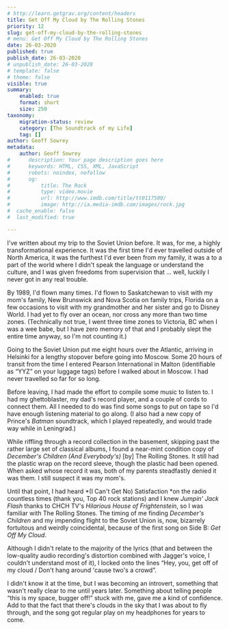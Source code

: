 ```yaml
---
# http://learn.getgrav.org/content/headers
title: Get Off My Cloud by The Rolling Stones
priority: 12
slug: get-off-my-cloud-by-the-rolling-stones
# menu: Get Off My Cloud by The Rolling Stones
date: 26-03-2020
published: true
publish_date: 26-03-2020
# unpublish_date: 26-03-2020
# template: false
# theme: false
visible: true
summary:
    enabled: true
    format: short
    size: 250
taxonomy:
    migration-status: review
    category: [The Soundtrack of my Life]
    tag: []
author: Geoff Sowrey
metadata:
    author: Geoff Sowrey
#      description: Your page description goes here
#      keywords: HTML, CSS, XML, JavaScript
#      robots: noindex, nofollow
#      og:
#          title: The Rock
#          type: video.movie
#          url: http://www.imdb.com/title/tt0117500/
#          image: http://ia.media-imdb.com/images/rock.jpg
#  cache_enable: false
#  last_modified: true

---
```


I've written about my trip to the Soviet Union before. It was, for me, a highly transformational experience. It was the first time I'd ever travelled outside of North America, it was the furthest I'd ever been from my family, it was a to a part of the world where I didn't speak the language or understand the culture, and I was given freedoms from supervision that … well, luckily I never got in any real trouble.

By 1989, I'd flown many times. I'd flown to Saskatchewan to visit with my mom's family, New Brunswick and Nova Scotia on family trips, Florida on a few occasions to visit with my grandmother and her sister and go to Disney World. I had yet to fly over an ocean, nor cross any more than two time zones. (Technically not true, I went three time zones to Victoria, BC when I was a wee babe, but I have zero memory of that and I probably slept the entire time anyway, so I'm not counting it.)

Going to the Soviet Union put me eight hours over the Atlantic, arriving in Helsinki for a lengthy stopover before going into Moscow. Some 20 hours of transit from the time I entered Pearson International in Malton (identifiable as “YYZ” on your luggage tags) before I walked about in Moscow. I had never travelled so far for so long.

Before leaving, I had made the effort to compile some music to listen to. I had my ghettoblaster, my dad's record player, and a couple of cords to connect them. All I needed to do was find some songs to put on tape so I'd have enough listening material to go along. (I also had a new copy of Prince's *Batman* soundtrack, which I played repeatedly, and would trade way while in Leningrad.)

While riffling through a record collection in the basement, skipping past the rather large set of classical albums, I found a near-mint condition copy of *December's Children (And Everybody's)* [by] The Rolling Stones. It still had the plastic wrap on the record sleeve, though the plastic had been opened. When asked whose record it was, both of my parents steadfastly denied it was them. I still suspect it was my mom's.

Until that point, I had heard *(I Can't Get No) Satisfaction *on the radio countless times (thank you, Top 40 rock stations) and I knew *Jumpin' Jack Flash* thanks to CHCH TV's *Hilarious House of Frightenstein*, so I was familiar with The Rolling Stones. The timing of me finding *December's Children* and my impending flight to the Soviet Union is, now, bizarrely fortuitous and weirdly coincidental, because of the first song on Side B: *Get Off My Cloud*.

Although I didn't relate to the majority of the lyrics (that and between the low-quality audio recording's distortion combined with Jagger's voice, I couldn't understand most of it), I locked onto the lines “Hey, you, get off of my cloud / Don't hang around 'cause two's a crowd”.

I didn't know it at the time, but I was becoming an introvert, something that wasn't really clear to me until years later. Something about telling people “this is my space, bugger off!” stuck with me, gave me a kind of confidence. Add to that the fact that there's clouds in the sky that I was about to fly through, and the song got regular play on my headphones for years to come.
